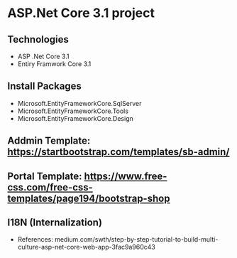 # ASP.Net Core 3.1 project
## Technologies
- ASP .Net Core 3.1
- Entiry Framwork Core 3.1
## Install Packages
- Microsoft.EntityFrameworkCore.SqlServer
- Microsoft.EntityFrameworkCore.Tools
- Microsoft.EntityFrameworkCore.Design
## Addmin Template: https://startbootstrap.com/templates/sb-admin/
## Portal Template: https://www.free-css.com/free-css-templates/page194/bootstrap-shop

## I18N (Internalization) 
- References: medium.com/swth/step-by-step-tutorial-to-build-multi-culture-asp-net-core-web-app-3fac9a960c43
